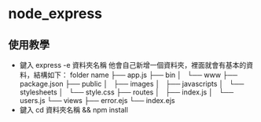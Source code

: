# node_express
## 使用教學
- 鍵入 express -e 資料夾名稱
他會自己新增一個資料夾，裡面就會有基本的資料，結構如下：
folder name
├── app.js
├── bin
│   └── www
├── package.json
├── public
│   ├── images
│   ├── javascripts
│   └── stylesheets
│       └── style.css
├── routes
│   ├── index.js
│   └── users.js
└── views
    ├── error.ejs
    └── index.ejs
- 鍵入 cd 資料夾名稱 && npm install
